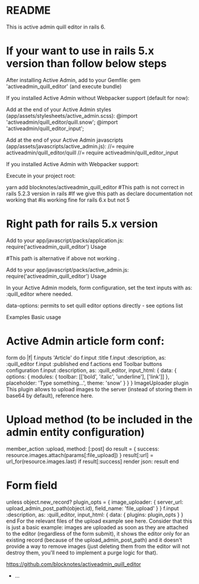 # README
This is active admin quill editor in rails 6.
# If your want to use in rails 5.x version than follow below steps

After installing Active Admin, add to your Gemfile: gem 'activeadmin_quill_editor' (and execute bundle)

If you installed Active Admin without Webpacker support (default for now):

Add at the end of your Active Admin styles (app/assets/stylesheets/active_admin.scss):
@import 'activeadmin/quill_editor/quill.snow';
@import 'activeadmin/quill_editor_input';

Add at the end of your Active Admin javascripts (app/assets/javascripts/active_admin.js):
//= require activeadmin/quill_editor/quill
//= require activeadmin/quill_editor_input

If you installed Active Admin with Webpacker support:

Execute in your project root:

yarn add blocknotes/activeadmin_quill_editor
#This path is not correct in rails 5.2.3 version in rails 
#If we give this path as declare documentation not working that #is working fine for rails 6.x but not 5
<h1> Right path for rails 5.x version</h1>
Add to your app/javascript/packs/application.js:
require('activeadmin_quill_editor')
Usage

#This path is alternative if above not working .

Add to your app/javascript/packs/active_admin.js:
require('activeadmin_quill_editor')
Usage

In your Active Admin models, form configuration, set the text inputs with as: :quill_editor where needed.

data-options: permits to set quill editor options directly - see options list

Examples
Basic usage
# Active Admin article form conf:
  form do |f|
    f.inputs 'Article' do
      f.input :title
      f.input :description, as: :quill_editor
      f.input :published
    end
    f.actions
  end
Toolbar buttons configuration
f.input :description, as: :quill_editor, input_html: { data: { options: { modules: { toolbar: [['bold', 'italic', 'underline'], ['link']] }, placeholder: 'Type something...', theme: 'snow' } } }
ImageUploader plugin
This plugin allows to upload images to the server (instead of storing them in base64 by default), reference here.

# Upload method (to be included in the admin entity configuration)
member_action :upload, method: [:post] do
  result = { success: resource.images.attach(params[:file_upload]) }
  result[:url] = url_for(resource.images.last) if result[:success]
  render json: result
end
# Form field
unless object.new_record?
  plugin_opts = { image_uploader: { server_url: upload_admin_post_path(object.id), field_name: 'file_upload' } }
  f.input :description, as: :quill_editor, input_html: { data: { plugins: plugin_opts } }
end
For the relevant files of the upload example see here. Consider that this is just a basic example: images are uploaded as soon as they are attached to the editor (regardless of the form submit), it shows the editor only for an existing record (because of the upload_admin_post_path) and it doesn't provide a way to remove images (just deleting them from the editor will not destroy them, you'll need to implement a purge logic for that).

https://github.com/blocknotes/activeadmin_quill_editor
* ...
